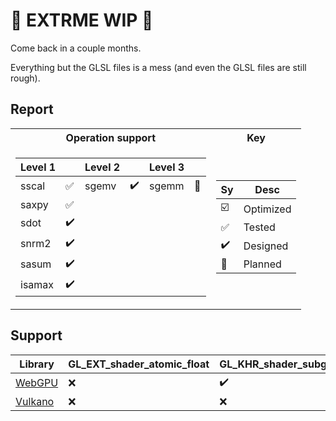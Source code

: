 # 🚧 EXTRME WIP 🚧

Come back in a couple months.

Everything but the GLSL files is a mess (and even the GLSL files are still rough).

## Report

<table>
<tr><th>Operation support</th><th>Key</th></tr>
<tr><td>

Level 1 |  | Level 2 |  | Level 3 |  |
--- | --- | --- | --- | --- | --- |
sscal | ✅ | sgemv | ✔️ | sgemm | 📅 |
saxpy | ✅ |  |   |   |   | 
sdot | ✔️ |  |   |   |   | 
snrm2 | ✔️ |  |   |   |   | 
sasum | ✔️ |  |   |   |   |
isamax | ✔️ |  |   |   |   | 

</td><td>

Sy | Desc
--- | ---
☑️ | Optimized
✅ | Tested
✔️ | Designed
📅 | Planned

</td></tr> </table>

## Support
Library |  GL_EXT_shader_atomic_float | GL_KHR_shader_subgroup_arithmetic
--- | --- | ---
[WebGPU](https://github.com/gfx-rs/wgpu) | ❌ | ✔️
[Vulkano](https://github.com/vulkano-rs/vulkano) | ❌ | ❌
